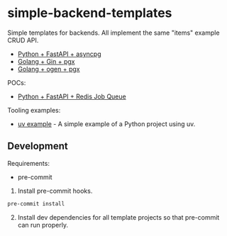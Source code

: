 # simple-backend-templates

Simple templates for backends. All implement the same "items" example CRUD API.

- [Python + FastAPI + asyncpg](./python-fastapi-asyncpg/)
- [Golang + Gin + pgx](./golang-gin-pgx/)
- [Golang + ogen + pgx](./golang-ogen-pgx/)

POCs:

- [Python + FastAPI + Redis Job Queue](./python-fastapi-redisjobqueue/)

Tooling examples:

- [uv example](./uv-example/) - A simple example of a Python project using uv.


## Development

Requirements:
- pre-commit

1. Install pre-commit hooks.
```sh
pre-commit install
```

2. Install dev dependencies for all template projects so that pre-commit can run properly.
